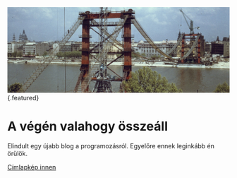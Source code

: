 <!--
slug: first-of-many
pubdate: 2016-10-25 18:00:00
category: Blog
tags: [Blog, Szolgálati közlemény]
-->
![Az épülő Erzsébet híd](content/img/first-of-many/erzsebet.jpg) {.featured}

# A végén valahogy összeáll

Elindult egy újabb blog a programozásról. Egyelőre ennek leginkább én örülök.

<!-- MORE -->

<div class="credit" markdown=1>

[Címlapkép innen](http://www.fortepan.hu/?view=query&q=erzs%C3%A9bet+h%C3%ADd&lang=hu&img=17561)

</div>
